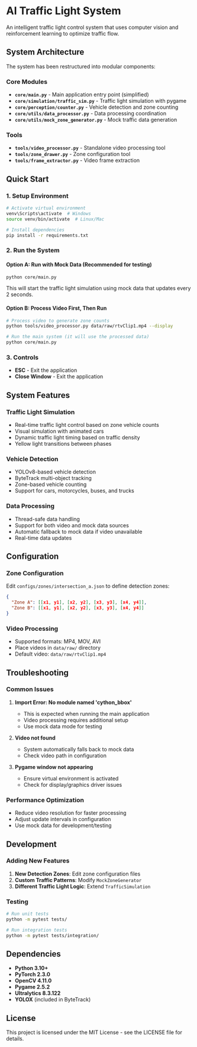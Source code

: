 # AI Traffic Light System

An intelligent traffic light control system that uses computer vision and reinforcement learning to optimize traffic flow.

## System Architecture

The system has been restructured into modular components:

### Core Modules

- **`core/main.py`** - Main application entry point (simplified)
- **`core/simulation/traffic_sim.py`** - Traffic light simulation with pygame
- **`core/perception/counter.py`** - Vehicle detection and zone counting
- **`core/utils/data_processor.py`** - Data processing coordination
- **`core/utils/mock_zone_generator.py`** - Mock traffic data generation

### Tools

- **`tools/video_processor.py`** - Standalone video processing tool
- **`tools/zone_drawer.py`** - Zone configuration tool
- **`tools/frame_extractor.py`** - Video frame extraction

## Quick Start

### 1. Setup Environment

```bash
# Activate virtual environment
venv\Scripts\activate  # Windows
source venv/bin/activate  # Linux/Mac

# Install dependencies
pip install -r requirements.txt
```

### 2. Run the System

#### Option A: Run with Mock Data (Recommended for testing)
```bash
python core/main.py
```

This will start the traffic light simulation using mock data that updates every 2 seconds.

#### Option B: Process Video First, Then Run
```bash
# Process video to generate zone counts
python tools/video_processor.py data/raw/rtvClip1.mp4 --display

# Run the main system (it will use the processed data)
python core/main.py
```

### 3. Controls

- **ESC** - Exit the application
- **Close Window** - Exit the application

## System Features

### Traffic Light Simulation
- Real-time traffic light control based on zone vehicle counts
- Visual simulation with animated cars
- Dynamic traffic light timing based on traffic density
- Yellow light transitions between phases

### Vehicle Detection
- YOLOv8-based vehicle detection
- ByteTrack multi-object tracking
- Zone-based vehicle counting
- Support for cars, motorcycles, buses, and trucks

### Data Processing
- Thread-safe data handling
- Support for both video and mock data sources
- Automatic fallback to mock data if video unavailable
- Real-time data updates

## Configuration

### Zone Configuration
Edit `configs/zones/intersection_a.json` to define detection zones:

```json
{
  "Zone A": [[x1, y1], [x2, y2], [x3, y3], [x4, y4]],
  "Zone B": [[x1, y1], [x2, y2], [x3, y3], [x4, y4]]
}
```

### Video Processing
- Supported formats: MP4, MOV, AVI
- Place videos in `data/raw/` directory
- Default video: `data/raw/rtvClip1.mp4`

## Troubleshooting

### Common Issues

1. **Import Error: No module named 'cython_bbox'**
   - This is expected when running the main application
   - Video processing requires additional setup
   - Use mock data mode for testing

2. **Video not found**
   - System automatically falls back to mock data
   - Check video path in configuration

3. **Pygame window not appearing**
   - Ensure virtual environment is activated
   - Check for display/graphics driver issues

### Performance Optimization

- Reduce video resolution for faster processing
- Adjust update intervals in configuration
- Use mock data for development/testing

## Development

### Adding New Features

1. **New Detection Zones**: Edit zone configuration files
2. **Custom Traffic Patterns**: Modify `MockZoneGenerator`
3. **Different Traffic Light Logic**: Extend `TrafficSimulation`

### Testing

```bash
# Run unit tests
python -m pytest tests/

# Run integration tests
python -m pytest tests/integration/
```

## Dependencies

- **Python 3.10+**
- **PyTorch 2.3.0**
- **OpenCV 4.11.0**
- **Pygame 2.5.2**
- **Ultralytics 8.3.122**
- **YOLOX** (included in ByteTrack)

## License

This project is licensed under the MIT License - see the LICENSE file for details.

